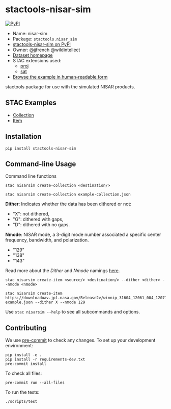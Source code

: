# stactools-nisar-sim

[![PyPI](https://img.shields.io/pypi/v/stactools-nisar-sim)](https://pypi.org/project/stactools-nisar-sim/)

- Name: nisar-sim
- Package: `stactools.nisar_sim`
- [stactools-nisar-sim on PyPI](https://pypi.org/project/stactools-nisar-sim/)
- Owner: @jjfrench @wildintellect
- [Dataset homepage](https://uavsar.jpl.nasa.gov/science/documents/nisar-sample-products.html)
- STAC extensions used:
  - [proj](https://github.com/stac-extensions/projection/)
  - [sat](https://github.com/stac-extensions/sat)
- [Browse the example in human-readable form](https://radiantearth.github.io/stac-browser/#/external/raw.githubusercontent.com/stactools-packages/nisar-sim/main/examples/collection.json)

stactools package for use with the simulated NISAR products.

## STAC Examples

- [Collection](examples/collection.json)
- [Item](examples/winnip_31604_12061_004_120717_L090_CX_07/winnip_31604_12061_004_120717_L090_CX_07.json)

## Installation

```shell
pip install stactools-nisar-sim
```

## Command-line Usage

Command line functions

```shell
stac nisarsim create-collection <destination/>

stac nisarsim create-collection example-collection.json
```

**Dither**: Indicates whether the data has been dithered or not:

- "X": not dithered,
- "G": dithered with gaps,
- "D": dithered with no gaps.

**Nmode**: NISAR mode, a 3-digit mode number associated a specific center
  frequency, bandwidth, and polarization.

- "129"
- "138"
- "143"

Read more about the _Dither_ and _Nmode_ namings [here](https://uavsar.jpl.nasa.gov/science/documents/nisar-sample-products.html#Product%20Description:~:text=about%20dithered%20products.-,Naming%20Convention,-The%20simulated%20NISAR).

```shell
stac nisarsim create-item <source/> <destination/> --dither <dither> --nmode <nmode>

stac nisarsim create-item
https://downloaduav.jpl.nasa.gov/Release2v/winnip_31604_12061_004_120717_L090_CX_07/
example.json --dither X --nmode 129
```

Use `stac nisarsim --help` to see all subcommands and options.

## Contributing

We use [pre-commit](https://pre-commit.com/) to check any changes.
To set up your development environment:

```shell
pip install -e .
pip install -r requirements-dev.txt
pre-commit install
```

To check all files:

```shell
pre-commit run --all-files
```

To run the tests:

```shell
./scripts/test
```
